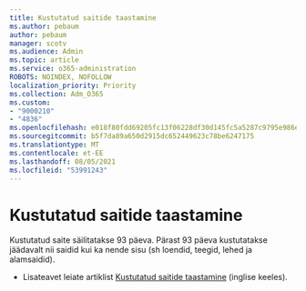 ```yaml
---
title: Kustutatud saitide taastamine
ms.author: pebaum
author: pebaum
manager: scotv
ms.audience: Admin
ms.topic: article
ms.service: o365-administration
ROBOTS: NOINDEX, NOFOLLOW
localization_priority: Priority
ms.collection: Adm_O365
ms.custom:
- "9000210"
- "4836"
ms.openlocfilehash: e018f80fdd69205fc13f06228df30d145fc5a5287c9795e986e96cdee3e7a67c
ms.sourcegitcommit: b5f7da89a650d2915dc652449623c78be6247175
ms.translationtype: MT
ms.contentlocale: et-EE
ms.lasthandoff: 08/05/2021
ms.locfileid: "53991243"
---
```

# <a name="restore-deleted-sites"></a>Kustutatud saitide taastamine

Kustutatud saite säilitatakse 93 päeva. Pärast 93 päeva kustutatakse jäädavalt nii saidid kui ka nende sisu (sh loendid, teegid, lehed ja alamsaidid).

- Lisateavet leiate artiklist [Kustutatud saitide taastamine](https://docs.microsoft.com/sharepoint/restore-deleted-site-collection) (inglise keeles).
